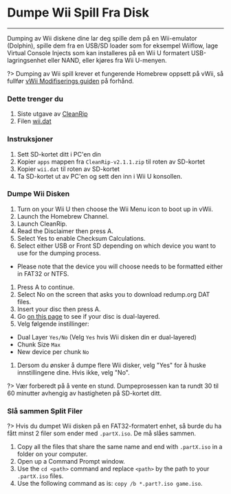 # Dumpe Wii Spill Fra Disk
---
Dumping av Wii diskene dine lar deg spille dem på en Wii-emulator (Dolphin), spille dem fra en USB/SD loader som for eksempel Wiiflow, lage Virtual Console Injects som kan installeres på en Wii U formatert USB-lagringsenhet eller NAND, eller kjøres fra Wii U-menyen.

?> Dumping av Wii spill krever et fungerende Homebrew oppsett på vWii, så fullfør [vWii Modifiserings guiden](vwii-modding) på forhånd.

### Dette trenger du

1. Siste utgave av [CleanRip](https://github.com/emukidid/cleanrip/releases/download/2.1.1/CleanRip-v2.1.1.zip)
1. Filen [wii.dat](https://github.com/emukidid/cleanrip/releases/download/2.1.1/wii.dat)

### Instruksjoner

1. Sett SD-kortet ditt i PC'en din
1. Kopier `apps` mappen fra `CleanRip-v2.1.1.zip` til roten av SD-kortet
1. Kopier `wii.dat` til roten av SD-kortet
1. Ta SD-kortet ut av PC'en og sett den inn i Wii U konsollen.

### Dumpe Wii Disken

1. Turn on your Wii U then choose the Wii Menu icon to boot up in vWii.
1. Launch the Homebrew Channel.
1. Launch CleanRip.
1. Read the Disclaimer then press A.
1. Select Yes to enable Checksum Calculations.
1. Select either USB or Front SD depending on which device you want to use for the dumping process.
 - Please note that the device you will choose needs to be formatted either in FAT32 or NTFS.
1. Press A to continue.
1. Select No on the screen that asks you to download redump.org DAT files.
1. Insert your disc then press A.
1. Go [on this page](https://wiki.dolphin-emu.org/index.php?title=Category:Dual_Layer_Disc_games) to see if your disc is dual-layered.
1. Velg følgende instillinger:
 - Dual Layer `Yes/No` (Velg `Yes` hvis Wii disken din er dual-layered)
 - Chunk Size `Max`
 - New device per chunk `No`
1. Dersom du ønsker å dumpe flere Wii disker, velg "Yes" for å huske innstillingene dine. Hvis ikke, velg "No".

?> Vær forberedt på å vente en stund. Dumpeprosessen kan ta rundt 30 til 60 minutter avhengig av hastigheten på SD-kortet ditt.

### Slå sammen Split Filer

?> Hvis du dumpet Wii disken på en FAT32-formatert enhet, så burde du ha fått minst 2 filer som ender med `.partX.iso`. De må slåes sammen.

1. Copy all the files that share the same name and end with `.partX.iso` in a folder on your computer.
1. Open up a Command Prompt window.
1. Use the `cd <path>` command and replace `<path>` by the path to your `.partX.iso` files.
1. Use the following command as is: `copy /b *.part?.iso game.iso`.